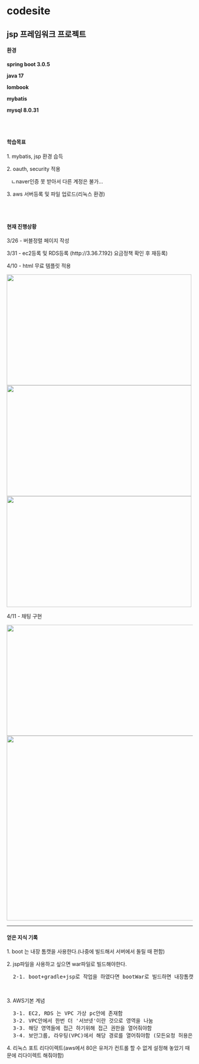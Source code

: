 # codesite  
jsp 프레임워크 프로젝트  
------------------------------------------------  
<h4>환경<h4>
<p>spring boot 3.0.5</p>
<p>java 17</p>
<p>lombook</p>
<p>mybatis</p>
<p>mysql 8.0.31</p>
<br/>
<br/>
<h4>학습목표</h4>
<p>1. mybatis, jsp 환경 습득</p>
<p>2. oauth, security 적용</p>
<p>&nbsp;&nbsp;&nbsp;ㄴnaver인증 못 받아서 다른 계정은 불가...</p>
<p>3. aws 서버등록 및 파일 업로드(리눅스 환경)</p>
<br/>
<br/>
<h4>현재 진행상황</h4>
<p>3/26 - 버블정렬 페이지 작성</p>
<p>3/31 - ec2등록 및 RDS등록 (http://3.36.7.192) 요금정책 확인 후 재등록) </p>
<p>4/10 - html 무료 템플릿 적용</p>
<img src="https://user-images.githubusercontent.com/110438208/230780762-61d31af6-c447-4080-924d-be63083f9fd0.png" width="500px" height="300px"/>
<img src="https://user-images.githubusercontent.com/110438208/230780829-9202a358-6866-43a2-a70d-d9f30ce26662.png" width="500px" height="300px"/>
<img src="https://user-images.githubusercontent.com/110438208/230780901-490280b6-2da2-4c24-94fd-fd0f825e7a61.png" width="500px" height="300px"/>
<p>4/11 - 채팅 구현</p>
<img src="https://user-images.githubusercontent.com/110438208/231190979-7ff55dfe-26fd-406f-b6e9-67a532c6f1f6.png" width="700px" height="300px"/>
<img src="https://user-images.githubusercontent.com/110438208/231192151-32850ebe-9591-404a-8557-bc461339c4f8.png" width="700px" height="500px"/>

---------------------------------------------------
<h4>얻은 지식 기록</h4>
<p>1. boot 는 내장 톰캣을 사용한다.(나중에 빌드해서 서버에서 돌릴 때 편함)</p>
<p>2. jsp파일을 사용하고 싶으면 war파일로 빌드해야한다.  </p>
<pre>
  2-1. boot+gradle+jsp로 작업을 하였다면 bootWar로 빌드하면 내장톰캣이면서 jsp사용가능
</pre>
<br/>
<p>3. AWS기본 계념  </p>
<pre>
  3-1. EC2, RDS 는 VPC 가상 pc안에 존재함
  3-2. VPC안에서 한번 더 '서브넷'이란 것으로 영역을 나눔
  3-3. 해당 영역들에 접근 하기위해 접근 권한을 열어줘야함
  3-4. 보안그룹, 라우팅(VPC)에서 해당 경로를 열어줘야함 (모든요청 허용은 0.0.0.0/0)
</pre>
<p>4. 리눅스 포트 리다이렉트(aws에서 80은 유저가 컨트롤 할 수 없게 설정해 놓았기 때문에 리다이렉트 해줘야함)</p>

